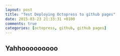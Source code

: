 ```yaml
---
layout: post
title: "Test Deploying Octopress to github pages"
date: 2015-03-23 21:33:31 +0100
comments: true
categories: [octopress, github, github pages]
---
```

## Yahhooooooooo